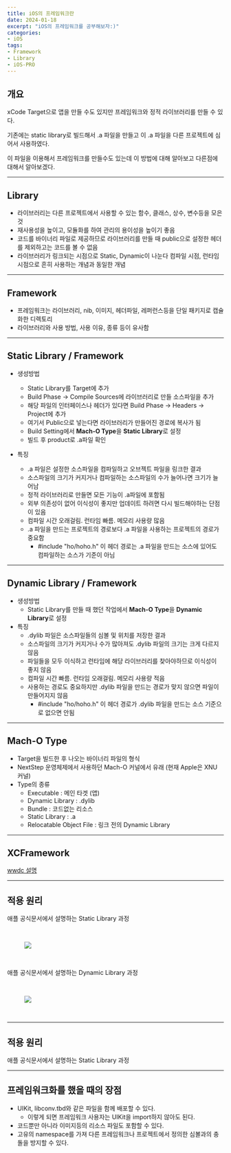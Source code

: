 ```yaml
---
title: iOS의 프레임워크란
date: 2024-01-18
excerpt: "iOS의 프레임워크를 공부해보자:)"
categories:
- iOS
tags:
- Framework
- Library
- iOS-PRO
---
```




## 개요

xCode Target으로 앱을 만들 수도 있지만 프레임워크와 정적 라이브러리를 만들 수 있다.

기존에는 static library로 빌드해서 .a 파일을 만들고 이 .a 파일을 다른 프로젝트에 심어서 사용하였다.

이 파일을 이용해서 프레임워크를 만들수도 있는데 이 방법에 대해 알아보고 다른점에 대해서 알아보겠다.

---

## Library

-   라이브러리는 다른 프로젝트에서 사용할 수 있는 함수, 클래스, 상수, 변수등을 모은 것
-   재사용성을 높이고, 모듈화를 하여 관리의 용이성을 높이기 좋음
-   코드를 바이너리 파일로 제공하므로 라이브러리를 만들 때 public으로 설정한 헤더를 제외하고는 코드를 볼 수 없음
-   라이브러리가 링크되는 시점으로 Static, Dynamic이 나눈다 컴파일 시점, 런타임 시점으로 흔히 사용하는 개념과 동일한 개념

---

## Framework

-   프레임워크는 라이브러리, nib, 이미지, 헤더파일, 레퍼런스등을 단일 패키지로 캡슐화한 디렉토리
-   라이브러리와 사용 방법, 사용 이유, 종류 등이 유사함

---

## Static Library / Framework

-   생성방법
    -   Static Library를 Target에 추가
    -   Build Phase -> Compile Sources에 라이브러리로 만들 소스파일을 추가
    -   해당 파일의 인터페이스나 헤더가 있다면 Build Phase -> Headers -> Project에 추가
    -   여기서 Public으로 넣는다면 라이브러리가 만들어진 경로에 복사가 됨
    -   Build Setting에서 **Mach-O Type**을 **Static Library**로 설정
    -   빌드 후 product로 .a파일 확인

-   특징
    -   .a 파일은 설정한 소스파일을 컴파일하고 오브젝트 파일을 링크한 결과
    -   소스파일의 크기가 커지거나 컴파일하는 소스파일의 수가 늘어나면 크기가 늘어남
    -   정적 라이브러리로 만들면 모든 기능이 .a파일에 포함됨
    -   외부 의존성이 없어 이식성이 좋지만 업데이트 하려면 다시 빌드해야하는 단점이 있음
    -   컴파일 시간 오래걸림. 런타임 빠름. 메모리 사용량 많음
    -   .a 파일을 만드는 프로젝트의 경로보다 .a 파일을 사용하는 프로젝트의 경로가 중요함  
        -   #include "ho/hoho.h" 이 헤더 경로는 .a 파일을 만드는 소스에 있어도 컴파일하는 소스가 기준이 아님

---

## Dynamic Library / Framework

-   생성방법
    -   Static Library를 만들 때 했던 작업에서 **Mach-O Type**을 **Dynamic Library**로 설정
-   특징
    -   .dylib 파일은 소스파일들의 심볼 및 위치를 저장한 결과
    -   소스파일의 크기가 커지거나 수가 많아져도 .dylib 파일의 크기는 크게 다르지 않음
    -   파일들을 모두 이식하고 런타임에 해당 라이브러리를 찾아야하므로 이식성이 좋지 않음
    -   컴파일 시간 빠름. 런타임 오래걸림. 메모리 사용량 적음
    -   사용하는 경로도 중요하지만 .dylib 파일을 만드는 경로가 맞지 않으면 파일이 만들어지지 않음
        -   #include "ho/hoho.h" 이 헤더 경로가 .dylib 파일을 만드는 소스 기준으로 없으면 안됨

---

## Mach-O Type

-   Target을 빌드한 후 나오는 바이너리 파일의 형식
-   NextStep 운영체제에서 사용하던 Mach-O 커널에서 유래 (현재 Apple은 XNU 커널)
-   Type의 종류
    -   Executable : 메인 타겟 (앱)
    -   Dynamic Library : .dylib
    -   Bundle : 코드없는 리소스
    -   Static Library : .a
    -   Relocatable Object File : 링크 전의 Dynamic Library

---

## XCFramework

[wwdc 설명](https://developer.apple.com/videos/play/wwdc2019/416/)


---

## 적용 원리

애플 공식문서에서 설명하는 Static Library 과정

<br />

<figure>
	<a href="https://github.com/dq-QQQ/dq-QQQ.github.io/assets/79088896/95582d20-6b60-4d21-9dc9-d1ac94c953c2">
		<img src="https://github.com/dq-QQQ/dq-QQQ.github.io/assets/79088896/95582d20-6b60-4d21-9dc9-d1ac94c953c2" class="w8" />
	</a>
</figure>

<br />


애플 공식문서에서 설명하는 Dynamic Library 과정

<br />

<figure>
	<a href="https://github.com/dq-QQQ/dq-QQQ.github.io/assets/79088896/69f06383-bfad-4272-b0c5-b7f1a45e5843">
		<img src="https://github.com/dq-QQQ/dq-QQQ.github.io/assets/79088896/69f06383-bfad-4272-b0c5-b7f1a45e5843" class="w8" />
	</a>
</figure>

<br />


---

## 적용 원리

애플 공식문서에서 설명하는 Static Library 과정

---


## 프레임워크화를 했을 때의 장점

-   UIKit, libconv.tbd와 같은 파일을 함께 배포할 수 있다.
    -   이렇게 되면 프레임워크 사용자는 UIKit을 import하지 않아도 된다.
-   코드뿐만 아니라 이미지등의 리소스 파일도 포함할 수 있다.
-   고유의 namespace를 가져 다른 프레임워크나 프로젝트에서 정의한 심볼과의 충돌을 방지할 수 있다.